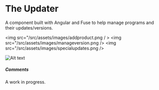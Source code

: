 <h1>The Updater</h1>
<p>A component built with Angular and Fuse to help manage programs and their updates/versions.</p>

<img src="/src/assets/images/addproduct.png / >
<img src="/src/assets/images/manageversion.png /> 
<img src="/src/assets/images/specialupdates.png />

![Alt text](assets/images/addproduct.png?raw=true "Title")


<h5>Comments</h5>
<p>A work in progress.</p>
